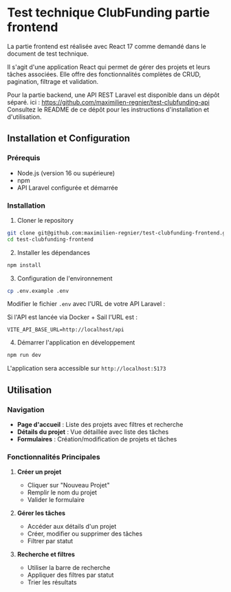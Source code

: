 # Test technique ClubFunding partie frontend

La partie frontend est réalisée avec React 17 comme demandé dans le document de test technique. 

Il s'agit d'une application React qui permet de gérer des projets et leurs tâches associées. Elle offre des fonctionnalités complètes de CRUD, pagination, filtrage et validation.

Pour la partie backend, une API REST Laravel est disponible dans un dépôt séparé. ici : https://github.com/maximilien-regnier/test-clubfunding-api
Consultez le README de ce dépôt pour les instructions d'installation et d'utilisation.

## Installation et Configuration

### Prérequis
- Node.js (version 16 ou supérieure)
- npm
- API Laravel configurée et démarrée

### Installation

1. Cloner le repository
```bash
git clone git@github.com:maximilien-regnier/test-clubfunding-frontend.git
cd test-clubfunding-frontend
```

2. Installer les dépendances
```bash
npm install
```

3. Configuration de l'environnement
```bash
cp .env.example .env
```

Modifier le fichier `.env` avec l'URL de votre API Laravel :

Si l'API est lancée via Docker + Sail l'URL est :

```
VITE_API_BASE_URL=http://localhost/api
```


4. Démarrer l'application en développement
```bash
npm run dev
```

L'application sera accessible sur `http://localhost:5173`


## Utilisation

### Navigation
- **Page d'accueil** : Liste des projets avec filtres et recherche
- **Détails du projet** : Vue détaillée avec liste des tâches
- **Formulaires** : Création/modification de projets et tâches

### Fonctionnalités Principales

1. **Créer un projet**
   - Cliquer sur "Nouveau Projet"
   - Remplir le nom du projet
   - Valider le formulaire

2. **Gérer les tâches**
   - Accéder aux détails d'un projet
   - Créer, modifier ou supprimer des tâches
   - Filtrer par statut

3. **Recherche et filtres**
   - Utiliser la barre de recherche
   - Appliquer des filtres par statut
   - Trier les résultats
